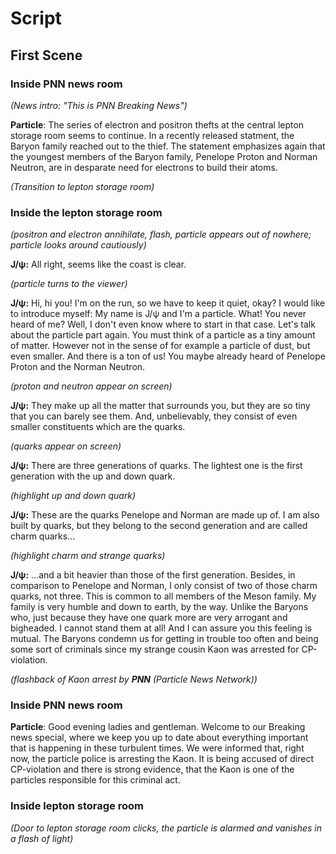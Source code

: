 # Script

## First Scene

### Inside PNN news room

*(News intro: "This is PNN Breaking News")*

**Particle**: The series of electron and positron thefts at the central lepton storage room seems to continue. In a recently released statment, the Baryon family reached out to the thief. The statement emphasizes again that the youngest members of the Baryon family, Penelope Proton and Norman Neutron, are in desparate need for electrons to build their atoms.

*(Transition to lepton storage room)*

### Inside the lepton storage room

*(positron and electron annihilate, flash, particle appears out of nowhere; particle looks around cautiously)*

**J/&psi;:** All right, seems like the coast is clear.

*(particle turns to the viewer)*

**J/&psi;:** Hi, hi you! I'm on the run, so we have to keep it quiet, okay? I would like to introduce myself: My name is J/&psi; and I'm a particle.
What! You never heard of me? Well, I don't even know where to start in that case.
Let's talk about the particle part again. You must think of a particle as a tiny amount of matter. However not in the sense of for example a particle of dust, but even smaller. And there is a ton of us! You maybe already heard of Penelope Proton and the Norman Neutron.

*(proton and neutron appear on screen)*

**J/&psi;:** They make up all the matter that surrounds you, but they are so tiny that you can barely see them. And, unbelievably, they consist of even smaller constituents which are the quarks. 

*(quarks appear on screen)*

**J/&psi;:** There are three generations of quarks. The lightest one is the first generation with the up and down quark.

*(highlight up and down quark)*

**J/&psi;:** These are the quarks Penelope and Norman are made up of. I am also built by quarks, but they belong to the second generation and are called charm quarks...

*(highlight charm and strange quarks)*

**J/&psi;:** ...and a bit heavier than those of the first generation. Besides, in comparison to Penelope and Norman, I only consist of two of those charm quarks, not three.
This is common to all members of the Meson family. My family is very humble and down to earth, by the way. Unlike the Baryons who, just because they have one quark more are very arrogant and bigheaded. I cannot stand them at all! 
And I can assure you this feeling is mutual. The Baryons condemn us for getting in trouble too often and being some sort of criminals since my strange cousin Kaon was arrested for CP-violation. 

*(flashback of Kaon arrest by __PNN__ (Particle News Network))*

### Inside PNN news room
**Particle**: Good evening ladies and gentleman. Welcome to our Breaking news special, where we keep you up to date about everything important that is happening in these turbulent times.
We were informed that, right now, the particle police is arresting the Kaon. It is being accused of direct CP-violation and there is strong evidence, that the Kaon is one of the particles responsible for this criminal act.


### Inside lepton storage room
*(Door to lepton storage room clicks, the particle is alarmed and vanishes in a flash of light)*
